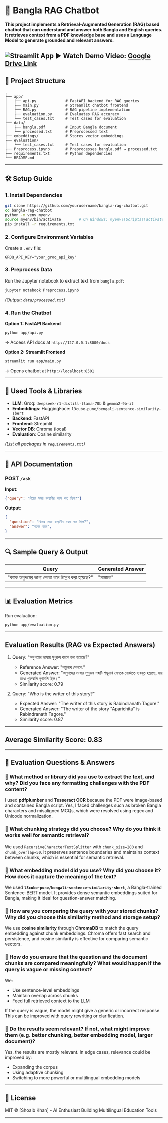 # 📖 Bangla RAG Chatbot

**This project implements a Retrieval-Augmented Generation (RAG) based chatbot that can understand and answer both Bangla and English queries. It retrieves context from a PDF knowledge base and uses a Language Model to generate grounded and relevant answers.**  

![Streamlit App](demo.png) 
▶ **Watch Demo Video**: [Google Drive Link](link)
---

## 📂 **Project Structure**  
```
.
├── app/  
│   ├── api.py             # FastAPI backend for RAG queries  
│   ├── main.py            # Streamlit chatbot frontend  
│   ├── RAG.py             # RAG pipeline implementation  
│   ├── evaluation.py      # Evaluates RAG accuracy  
│   └── test_cases.txt     # Test cases for evaluation
├── data/  
│   ├── bangla.pdf         # Input Bangla document  
│   └── processed.txt      # Preprocessed text  
├── embeddings/            # Stores vector embeddings  
├── evaluation/  
│   └── test_cases.txt     # Test cases for evaluation  
├── Preprocess.ipynb       # Preprocesses bangla.pdf → processed.txt  
├── requirements.txt       # Python dependencies  
└── README.md  
```

---

## 🛠 **Setup Guide**  

### **1. Install Dependencies**  
```bash
git clone https://github.com/yourusername/bangla-rag-chatbot.git
cd bangla-rag-chatbot
python -m venv myenv
source myenv/bin/activate        # On Windows: myenv\\Scripts\\activate
pip install -r requirements.txt
```

### **2. Configure Environment Variables**  
Create a `.env` file:  
```env
GROQ_API_KEY="your_groq_api_key"
```

### **3. Preprocess Data**  
Run the Jupyter notebook to extract text from `bangla.pdf`:  
```bash
jupyter notebook Preprocess.ipynb
```
*(Output: `data/processed.txt`)*  

### **4. Run the Chatbot**  
**Option 1: FastAPI Backend**  
```bash
python app/api.py
```
→ Access API docs at `http://127.0.0.1:8000/docs`  

**Option 2: Streamlit Frontend**  
```bash
streamlit run app/main.py
```
→ Opens chatbot at `http://localhost:8501`  

---

## 🧰 **Used Tools & Libraries**  
- **LLM**: Groq: `deepseek-r1-distill-llama-70b` & `gemma2-9b-it`
- **Embeddings**: HuggingFace: `l3cube-pune/bengali-sentence-similarity-sbert`  
- **Backend**: FastAPI  
- **Frontend**: Streamlit  
- **Vector DB**: Chroma (local)  
- **Evaluation**: Cosine similarity

*(List all packages in `requirements.txt`)*  

---

## 📡 **API Documentation**  
### **POST `/ask`**  
**Input**:  
```json
{"query": "বিয়ের সময় কল্যাণীর বয়স কত ছিল?"}
```  
**Output**:  
```json
{
  "question": "বিয়ের সময় কল্যাণীর বয়স কত ছিল?",
  "answer": "পনের বছর",
}
```

---

## 🔍 **Sample Query & Output**  
|                  **Query**                      |            **Generated Answer**               |
|-------------------------------------------------|-----------------------------------------------|
| "কাকে অনুপমের ভাগ্য দেবতা বলে উল্লেখ করা হয়েছে?" |                  "মামাকে"                     |  

---

## 📊 **Evaluation Metrics**  
Run evaluation:  
```bash
python app/evaluation.py
```  
-----------------------------------------
Evaluation Results (RAG vs Expected Answers)
-----------------------------------------
1. Query: "অনুপমের ভাষায় সুপুরুষ কাকে বলা হয়েছে?"  
   - Reference Answer: "শস্তুনাথ সেনকে."  
   - Generated Answer: "অনুপমের ভাষায় সুপুরুষ শব্দটি শম্ভুনাথ সেনকে বোঝাতে ব্যবহৃত হয়েছে, যার মধ্যে পুরুষালি গুণাবলি ছিল।"  
   - Similarity score: 0.79  

2. Query: "Who is the writer of this story?"  
   - Expected Answer: "The writer of this story is Rabindranath Tagore."  
   - Generated Answer: "The writer of the story "Aparichita" is Rabindranath Tagore."  
   - Similarity score: 0.87 

-----------------------------------------
Average Similarity Score: 0.83  
-----------------------------------------

---

## 📘 Evaluation Questions & Answers

### 📌 What method or library did you use to extract the text, and why? Did you face any formatting challenges with the PDF content?
I used **pdfplumber** and **Tesseract OCR** because the PDF were image-based and contained Bangla script. Yes, I faced challenges such as broken Bangla characters and misaligned MCQs, which were resolved using regex and Unicode normalization.

### 📌 What chunking strategy did you choose? Why do you think it works well for semantic retrieval?
We used `RecursiveCharacterTextSplitter` with `chunk_size=200` and `chunk_overlap=50`. It preserves sentence boundaries and maintains context between chunks, which is essential for semantic retrieval.

### 📌 What embedding model did you use? Why did you choose it? How does it capture the meaning of the text?
We used **`l3cube-pune/bengali-sentence-similarity-sbert`**, a Bangla-trained Sentence-BERT model. It provides dense semantic embeddings suited for Bangla, making it ideal for question-answer matching.

### 📌 How are you comparing the query with your stored chunks? Why did you choose this similarity method and storage setup?
We use **cosine similarity** through **ChromaDB** to match the query embedding against chunk embeddings. Chroma offers fast search and persistence, and cosine similarity is effective for comparing semantic vectors.

### 📌 How do you ensure that the question and the document chunks are compared meaningfully? What would happen if the query is vague or missing context?
We:
- Use sentence-level embeddings
- Maintain overlap across chunks
- Feed full retrieved context to the LLM

If the query is vague, the model might give a generic or incorrect response. This can be improved with query rewriting or clarification.

### 📌 Do the results seem relevant? If not, what might improve them (e.g. better chunking, better embedding model, larger document)?
Yes, the results are mostly relevant. In edge cases, relevance could be improved by:
- Expanding the corpus
- Using adaptive chunking
- Switching to more powerful or multilingual embedding models

---
## 📜 License
MIT © [Shoaib Khan] - AI Enthusiast Building Multilingual Education Tools

---
